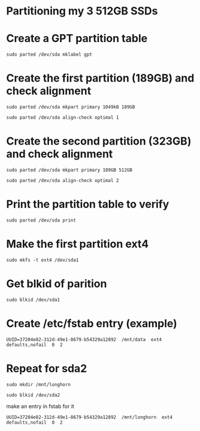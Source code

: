 # Partitioning my 3 512GB SSDs

# Create a GPT partition table

```
sudo parted /dev/sda mklabel gpt
```

# Create the first partition (189GB) and check alignment

```
sudo parted /dev/sda mkpart primary 1049kB 189GB

sudo parted /dev/sda align-check optimal 1
```

# Create the second partition (323GB) and check alignment

```
sudo parted /dev/sda mkpart primary 189GB 512GB

sudo parted /dev/sda align-check optimal 2
```

# Print the partition table to verify

```
sudo parted /dev/sda print
```

# Make the first partition ext4

```
sudo mkfs -t ext4 /dev/sda1
```

# Get blkid of parition

```
sudo blkid /dev/sda1
```

# Create /etc/fstab entry (example)

```
UUID=37204e82-312d-49e1-8679-b54329a12892  /mnt/data  ext4  defaults,nofail  0  2
```

# Repeat for sda2

```
sudo mkdir /mnt/longhorn

sudo blkid /dev/sda2
```

make an entry in fstab for it

```
UUID=37204e82-312d-49e1-8679-b54329a12892  /mnt/longhorn  ext4  defaults,nofail  0  2
```
